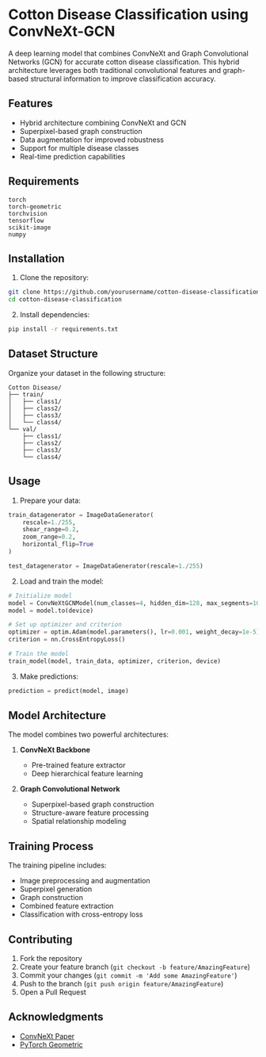 # Cotton Disease Classification using ConvNeXt-GCN

A deep learning model that combines ConvNeXt and Graph Convolutional Networks (GCN) for accurate cotton disease classification. This hybrid architecture leverages both traditional convolutional features and graph-based structural information to improve classification accuracy.

## Features

- Hybrid architecture combining ConvNeXt and GCN
- Superpixel-based graph construction
- Data augmentation for improved robustness
- Support for multiple disease classes
- Real-time prediction capabilities

## Requirements

```
torch
torch-geometric
torchvision
tensorflow
scikit-image
numpy
```

## Installation

1. Clone the repository:
```bash
git clone https://github.com/yourusername/cotton-disease-classification.git
cd cotton-disease-classification
```

2. Install dependencies:
```bash
pip install -r requirements.txt
```

## Dataset Structure

Organize your dataset in the following structure:
```
Cotton Disease/
├── train/
│   ├── class1/
│   ├── class2/
│   ├── class3/
│   └── class4/
└── val/
    ├── class1/
    ├── class2/
    ├── class3/
    └── class4/
```

## Usage

1. Prepare your data:
```python
train_datagenerator = ImageDataGenerator(
    rescale=1./255,
    shear_range=0.2,
    zoom_range=0.2,
    horizontal_flip=True
)

test_datagenerator = ImageDataGenerator(rescale=1./255)
```

2. Load and train the model:
```python
# Initialize model
model = ConvNeXtGCNModel(num_classes=4, hidden_dim=128, max_segments=100)
model = model.to(device)

# Set up optimizer and criterion
optimizer = optim.Adam(model.parameters(), lr=0.001, weight_decay=1e-5)
criterion = nn.CrossEntropyLoss()

# Train the model
train_model(model, train_data, optimizer, criterion, device)
```

3. Make predictions:
```python
prediction = predict(model, image)
```

## Model Architecture

The model combines two powerful architectures:

1. **ConvNeXt Backbone**
   - Pre-trained feature extractor
   - Deep hierarchical feature learning

2. **Graph Convolutional Network**
   - Superpixel-based graph construction
   - Structure-aware feature processing
   - Spatial relationship modeling

## Training Process

The training pipeline includes:
- Image preprocessing and augmentation
- Superpixel generation
- Graph construction
- Combined feature extraction
- Classification with cross-entropy loss



## Contributing

1. Fork the repository
2. Create your feature branch (`git checkout -b feature/AmazingFeature`)
3. Commit your changes (`git commit -m 'Add some AmazingFeature'`)
4. Push to the branch (`git push origin feature/AmazingFeature`)
5. Open a Pull Request



## Acknowledgments

- [ConvNeXt Paper](https://arxiv.org/abs/2201.03545)
- [PyTorch Geometric](https://pytorch-geometric.readthedocs.io/)

